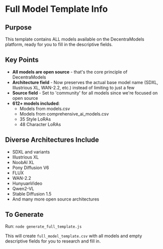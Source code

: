 # Full Model Template Info

## Purpose
This template contains ALL models available on the DecentraModels platform, ready for you to fill in the descriptive fields.

## Key Points
- **All models are open source** - that's the core principle of DecentraModels
- **Architecture field** - Now preserves the actual base model name (SDXL, Illustrious XL, WAN-2.2, etc.) instead of limiting to just a few
- **Source field** - Set to 'community' for all models since we're focused on open source
- **612+ models included**:
  - Models from models.csv
  - Models from comprehensive_ai_models.csv
  - 35 Style LoRAs
  - 48 Character LoRAs

## Diverse Architectures Include
- SDXL and variants
- Illustrious XL
- NoobAI XL
- Pony Diffusion V6
- FLUX
- WAN-2.2
- HunyuanVideo
- Qwen2-VL
- Stable Diffusion 1.5
- And many more open source architectures

## To Generate
Run: `node generate_full_template.js`

This will create `full_model_template.csv` with all models and empty descriptive fields for you to research and fill in. 